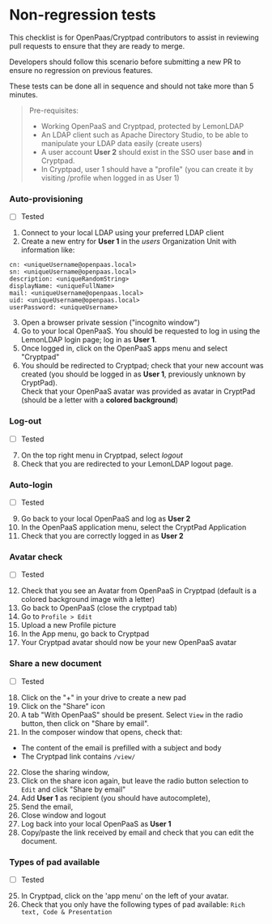 # Non-regression tests

This checklist is for OpenPaas/Cryptpad contributors to assist in reviewing pull requests to ensure that they are ready to merge.

Developers should follow this scenario before submitting a new PR to ensure no regression on previous features.  

These tests can be done all in sequence and should not take more than 5 minutes. 

> Pre-requisites: 
> - Working OpenPaaS and Cryptpad, protected by LemonLDAP
> - An LDAP client such as Apache Directory Studio, to be able to manipulate your LDAP data easily (create users)
> - A user account **User 2** should exist in the SSO user base **and** in Cryptpad.  
> - In Cryptpad, user 1 should have a "profile" (you can create it by visiting /profile when logged in as User 1)

### Auto-provisioning   
-  [ ] Tested   

1) Connect to your local LDAP using your preferred LDAP client   
2) Create a new entry for **User 1** in the *users* Organization Unit with information like:   
```
cn: <uniqueUsername@openpaas.local>
sn: <uniqueUsername@openpaas.local>
description: <uniqueRandomString>
displayName: <uniqueFullName>
mail: <uniqueUsername@openpaas.local>
uid: <uniqueUsername@openpaas.local>
userPassword: <uniqueUsername>
```
3) Open a browser private session ("incognito window")   
4) Go to your local OpenPaaS. You should be requested to log in using the LemonLDAP login page; log in as **User 1**.   
5) Once logged in, click on the OpenPaaS apps menu and select "Cryptpad"    
6) You should be redirected to Cryptpad; check that your new account was created (you should be logged in as **User 1**, previously unknown by CryptPad).  
Check that your OpenPaaS avatar was provided as avatar in CryptPad (should be a letter with a **colored background**)

### Log-out   
- [ ] Tested  

7) On the top right menu in Cryptpad, select *logout*   
8) Check that you are redirected to your LemonLDAP logout page.   

### Auto-login   
- [ ] Tested   

9) Go back to your local OpenPaaS and log as **User 2**   
10) In the OpenPaaS application menu, select the CryptPad Application   
11) Check that you are correctly logged in as **User 2**   

### Avatar check   
- [ ] Tested   

12) Check that you see an Avatar from OpenPaaS in Cryptpad (default is a colored background image with a letter)   
13) Go back to OpenPaaS (close the cryptpad tab)  
14) Go to `Profile > Edit`  
15) Upload a new Profile picture  
16) In the App menu, go back to Cryptpad  
17) Your Cryptpad avatar should now be your new OpenPaaS avatar  

### Share a new document   
- [ ] Tested   

18) Click on the "+" in your drive to create a new pad  
19) Click on the "Share" icon  
20) A tab "With OpenPaaS" should be present. Select `View` in the radio button, then click on "Share by email".  
21) In the composer window that opens, check that:  

- The content of the email is prefilled with a subject and body  
- The Cryptpad link contains `/view/`  

22) Close the sharing window,   
23) Click on the share icon again, but leave the radio button selection to `Edit` and click "Share by email"   
22) Add **User 1** as recipient (you should have autocomplete),   
23) Send the email,   
24) Close window and logout   
25) Log back into your local OpenPaaS as **User 1**   
26) Copy/paste the link received by email and check that you can edit the document.   

### Types of pad available   
- [ ] Tested   

25) In Cryptpad, click on the 'app menu' on the left of your avatar.  
26) Check that you only have the following types of pad available: `Rich text, Code & Presentation`